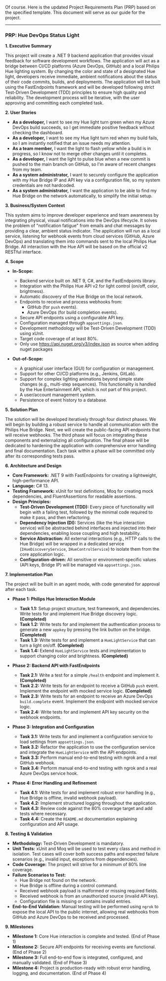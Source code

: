 Of course. Here is the updated Project Requirements Plan (PRP) based on the specified template. This document will serve as our guide for the project.

---

### **PRP: Hue DevOps Status Light**

**1. Executive Summary**

This project will create a .NET 9 backend application that provides visual feedback for software development workflows. The application will act as a bridge between CI/CD platforms (Azure DevOps, GitHub) and a local Philips Hue lighting system. By changing the color and state of a designated Hue light, developers receive immediate, ambient notifications about the status of their code commits, builds, and deployments. The application will be built using the FastEndpoints framework and will be developed following strict Test-Driven Development (TDD) principles to ensure high quality and reliability. The development process will be iterative, with the user approving and committing each completed task.

**2. User Stories**

*   **As a developer,** I want to see my Hue light turn green when my Azure DevOps build succeeds, so I get immediate positive feedback without checking the dashboard.
*   **As a developer,** I want to see my Hue light turn red when my build fails, so I am instantly notified that an issue needs my attention.
*   **As a team member,** I want the light to flash yellow while a build is in progress, so I know not to merge other changes until it completes.
*   **As a developer,** I want the light to pulse blue when a new commit is pushed to the main branch on GitHub, so I'm aware of recent changes from my team.
*   **As a system administrator,** I want to securely configure the application with my Hue Bridge IP and API key via a configuration file, so my system credentials are not hardcoded.
*   **As a system administrator,** I want the application to be able to find my Hue Bridge on the network automatically, to simplify the initial setup.

**3. Business/System Context**

This system aims to improve developer experience and team awareness by integrating physical, visual notifications into the DevOps lifecycle. It solves the problem of "notification fatigue" from emails and chat messages by providing a clear, ambient status indicator. The application will run as a local service, listening for webhook events from cloud services (GitHub, Azure DevOps) and translating them into commands sent to the local Philips Hue Bridge. All interaction with the Hue API will be based on the official v2 RESTful interface.

**4. Scope**

*   **In-Scope:**
    *   Backend service built on .NET 9, C#, and the FastEndpoints library.
    *   Integration with the Philips Hue API v2 for light control (on/off, color, brightness).
    *   Automatic discovery of the Hue Bridge on the local network.
    *   Endpoints to receive and process webhooks from:
        *   GitHub (for `push` events).
        *   Azure DevOps (for build completion events).
    *   Secure API endpoints using a configurable API key.
    *   Configuration managed through `appsettings.json`.
    *   Development methodology will be Test-Driven Development (TDD) using xUnit.
    *   Target code coverage of at least 80%.
    *   Only use https://api.nuget.org/v3/index.json as source when adding nuget packages

*   **Out-of-Scope:**
    *   A graphical user interface (GUI) for configuration or management.
    *   Support for other CI/CD platforms (e.g., Jenkins, GitLab).
    *   Support for complex lighting animations beyond simple state changes (e.g., multi-step sequences). This functionality is handled by the Hue Entertainment API, which is not part of this project.
    *   A user/account management system.
    *   Persistence of event history to a database.

**5. Solution Plan**

The solution will be developed iteratively through four distinct phases. We will begin by building a robust service to handle all communication with the Philips Hue Bridge. Next, we will create the public-facing API endpoints that will receive webhooks. The third phase will focus on integrating these components and externalizing all configuration. The final phase will be dedicated to hardening the application with comprehensive error handling and final documentation. Each task within a phase will be committed only after its corresponding tests pass.

**6. Architecture and Design**

*   **Core Framework:** .NET 9 with FastEndpoints for creating a lightweight, high-performance API.
*   **Language:** C# 13.
*   **Testing Framework:** xUnit for test definitions, Moq for creating mock dependencies, and FluentAssertions for readable assertions.
*   **Design Principles:**
    *   **Test-Driven Development (TDD):** Every piece of functionality will begin with a failing test, followed by the minimal code required to make it pass, and then refactoring.
    *   **Dependency Injection (DI):** Services (like the Hue interaction service) will be abstracted behind interfaces and injected into their dependencies, enabling loose coupling and high testability.
    *   **Service Abstraction:** All external interactions (e.g., HTTP calls to the Hue Bridge) will be wrapped in a dedicated service (`IHueDiscoveryService`, `IHueControlService`) to isolate them from the core application logic.
    *   **Configuration-driven:** All sensitive or environment-specific values (API keys, Bridge IP) will be managed via `appsettings.json`.

**7. Implementation Plan**

The project will be built in an agent mode, with code generated for approval after each task.

*   **Phase 1: Philips Hue Interaction Module**
    *   **Task 1.1:** Setup project structure, test framework, and dependencies. Write tests for and implement Hue Bridge discovery logic. **(Completed)**
    *   **Task 1.2:** Write tests for and implement the authentication process to generate a new `appkey` by pressing the link button on the bridge. **(Completed)**
    *   **Task 1.3:** Write tests for and implement a `HueLightService` that can turn a light on/off. **(Completed)**
    *   **Task 1.4:** Extend `HueLightService` tests and implementation to support changing color and brightness. **(Completed)**

*   **Phase 2: Backend API with FastEndpoints**
    *   **Task 2.1:** Write a test for a simple `/health` endpoint and implement it. **(Completed)**
    *   **Task 2.2:** Write tests for an endpoint to receive a GitHub `push` event. Implement the endpoint with mocked service logic. **(Completed)**
    *   **Task 2.3:** Write tests for an endpoint to receive an Azure DevOps `build.complete` event. Implement the endpoint with mocked service logic.
    *   **Task 2.4:** Write tests for and implement API key security on the webhook endpoints.

*   **Phase 3: Integration and Configuration**
    *   **Task 3.1:** Write tests for and implement a configuration service to load settings from `appsettings.json`.
    *   **Task 3.2:** Refactor the application to use the configuration service and integrate the `HueLightService` with the API endpoints.
    *   **Task 3.3:** Perform manual end-to-end testing with ngrok and a real GitHub webhook.
    *   **Task 3.4:** Perform manual end-to-end testing with ngrok and a real Azure DevOps service hook.

*   **Phase 4: Error Handling and Refinement**
    *   **Task 4.1:** Write tests for and implement robust error handling (e.g., Hue Bridge is offline, invalid webhook payload).
    *   **Task 4.2:** Implement structured logging throughout the application.
    *   **Task 4.3:** Review code against the 80% coverage target and add tests where necessary.
    *   **Task 4.4:** Create the `README.md` documentation explaining configuration and API usage.

**8. Testing & Validation**

*   **Methodology:** Test-Driven Development is mandatory.
*   **Unit Tests:** xUnit and Moq will be used to test every class and method in isolation. Test cases will cover both success paths and expected failure scenarios (e.g., invalid input, exceptions from dependencies).
*   **Code Coverage:** The project will strive for a minimum of 80% line coverage.
*   **Failure Scenarios to Test:**
    *   Hue Bridge not found on the network.
    *   Hue Bridge is offline during a control command.
    *   Received webhook payload is malformed or missing required fields.
    *   Received webhook is from an unauthorized source (invalid API key).
    *   Configuration file is missing or contains invalid entries.
*   **End-to-End Validation:** Manual testing will be performed using `ngrok` to expose the local API to the public internet, allowing real webhooks from GitHub and Azure DevOps to be received and processed.

**9. Milestones**

*   **Milestone 1:** Core Hue interaction is complete and tested. (End of Phase 1)
*   **Milestone 2:** Secure API endpoints for receiving events are functional. (End of Phase 2)
*   **Milestone 3:** Full end-to-end flow is integrated, configured, and manually validated. (End of Phase 3)
*   **Milestone 4:** Project is production-ready with robust error handling, logging, and documentation. (End of Phase 4)
